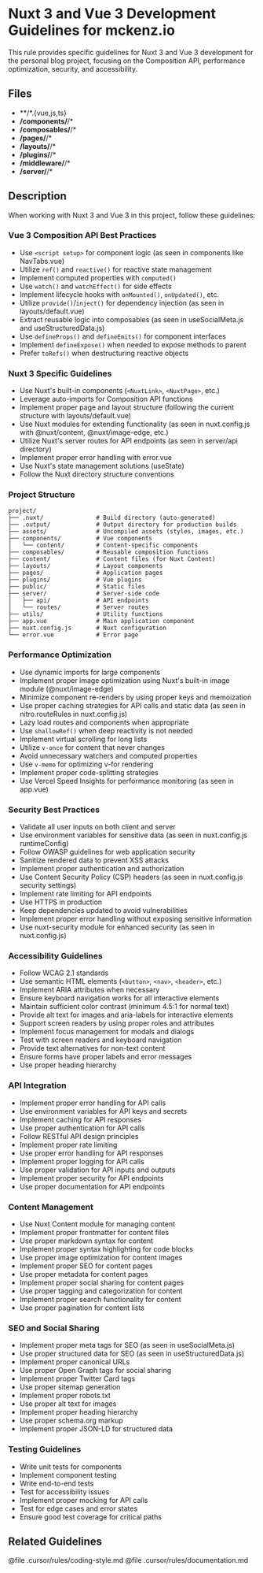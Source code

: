 # Nuxt 3 and Vue 3 Development Guidelines for mckenz.io

This rule provides specific guidelines for Nuxt 3 and Vue 3 development for the personal blog project, focusing on the Composition API, performance optimization, security, and accessibility.

## Files
- **/*.{vue,js,ts}
- **/components/**/*
- **/composables/**/*
- **/pages/**/*
- **/layouts/**/*
- **/plugins/**/*
- **/middleware/**/*
- **/server/**/*

## Description
When working with Nuxt 3 and Vue 3 in this project, follow these guidelines:

### Vue 3 Composition API Best Practices

- Use `<script setup>` for component logic (as seen in components like NavTabs.vue)
- Utilize `ref()` and `reactive()` for reactive state management
- Implement computed properties with `computed()`
- Use `watch()` and `watchEffect()` for side effects
- Implement lifecycle hooks with `onMounted()`, `onUpdated()`, etc.
- Utilize `provide()`/`inject()` for dependency injection (as seen in layouts/default.vue)
- Extract reusable logic into composables (as seen in useSocialMeta.js and useStructuredData.js)
- Use `defineProps()` and `defineEmits()` for component interfaces
- Implement `defineExpose()` when needed to expose methods to parent
- Prefer `toRefs()` when destructuring reactive objects

### Nuxt 3 Specific Guidelines

- Use Nuxt's built-in components (`<NuxtLink>`, `<NuxtPage>`, etc.)
- Leverage auto-imports for Composition API functions
- Implement proper page and layout structure (following the current structure with layouts/default.vue)
- Use Nuxt modules for extending functionality (as seen in nuxt.config.js with @nuxt/content, @nuxt/image-edge, etc.)
- Utilize Nuxt's server routes for API endpoints (as seen in server/api directory)
- Implement proper error handling with error.vue
- Use Nuxt's state management solutions (useState)
- Follow the Nuxt directory structure conventions

### Project Structure

```
project/
├── .nuxt/               # Build directory (auto-generated)
├── .output/             # Output directory for production builds
├── assets/              # Uncompiled assets (styles, images, etc.)
├── components/          # Vue components
│   └── content/         # Content-specific components
├── composables/         # Reusable composition functions
├── content/             # Content files (for Nuxt Content)
├── layouts/             # Layout components
├── pages/               # Application pages
├── plugins/             # Vue plugins
├── public/              # Static files
├── server/              # Server-side code
│   ├── api/             # API endpoints
│   └── routes/          # Server routes
├── utils/               # Utility functions
├── app.vue              # Main application component
├── nuxt.config.js       # Nuxt configuration
└── error.vue            # Error page
```

### Performance Optimization

- Use dynamic imports for large components
- Implement proper image optimization using Nuxt's built-in image module (@nuxt/image-edge)
- Minimize component re-renders by using proper keys and memoization
- Use proper caching strategies for API calls and static data (as seen in nitro.routeRules in nuxt.config.js)
- Lazy load routes and components when appropriate
- Use `shallowRef()` when deep reactivity is not needed
- Implement virtual scrolling for long lists
- Utilize `v-once` for content that never changes
- Avoid unnecessary watchers and computed properties
- Use `v-memo` for optimizing v-for rendering
- Implement proper code-splitting strategies
- Use Vercel Speed Insights for performance monitoring (as seen in app.vue)

### Security Best Practices

- Validate all user inputs on both client and server
- Use environment variables for sensitive data (as seen in nuxt.config.js runtimeConfig)
- Follow OWASP guidelines for web application security
- Sanitize rendered data to prevent XSS attacks
- Implement proper authentication and authorization
- Use Content Security Policy (CSP) headers (as seen in nuxt.config.js security settings)
- Implement rate limiting for API endpoints
- Use HTTPS in production
- Keep dependencies updated to avoid vulnerabilities
- Implement proper error handling without exposing sensitive information
- Use nuxt-security module for enhanced security (as seen in nuxt.config.js)

### Accessibility Guidelines

- Follow WCAG 2.1 standards
- Use semantic HTML elements (`<button>`, `<nav>`, `<header>`, etc.)
- Implement ARIA attributes when necessary
- Ensure keyboard navigation works for all interactive elements
- Maintain sufficient color contrast (minimum 4.5:1 for normal text)
- Provide alt text for images and aria-labels for interactive elements
- Support screen readers by using proper roles and attributes
- Implement focus management for modals and dialogs
- Test with screen readers and keyboard navigation
- Provide text alternatives for non-text content
- Ensure forms have proper labels and error messages
- Use proper heading hierarchy

### API Integration

- Implement proper error handling for API calls
- Use environment variables for API keys and secrets
- Implement caching for API responses
- Use proper authentication for API calls
- Follow RESTful API design principles
- Implement proper rate limiting
- Use proper error handling for API responses
- Implement proper logging for API calls
- Use proper validation for API inputs and outputs
- Implement proper security for API endpoints
- Use proper documentation for API endpoints

### Content Management

- Use Nuxt Content module for managing content
- Implement proper frontmatter for content files
- Use proper markdown syntax for content
- Implement proper syntax highlighting for code blocks
- Use proper image optimization for content images
- Implement proper SEO for content pages
- Use proper metadata for content pages
- Implement proper social sharing for content pages
- Use proper tagging and categorization for content
- Implement proper search functionality for content
- Use proper pagination for content lists

### SEO and Social Sharing

- Implement proper meta tags for SEO (as seen in useSocialMeta.js)
- Use proper structured data for SEO (as seen in useStructuredData.js)
- Implement proper canonical URLs
- Use proper Open Graph tags for social sharing
- Implement proper Twitter Card tags
- Use proper sitemap generation
- Implement proper robots.txt
- Use proper alt text for images
- Implement proper heading hierarchy
- Use proper schema.org markup
- Implement proper JSON-LD for structured data

### Testing Guidelines

- Write unit tests for components
- Implement component testing
- Write end-to-end tests
- Test for accessibility issues
- Implement proper mocking for API calls
- Test for edge cases and error states
- Ensure good test coverage for critical paths

## Related Guidelines

@file .cursor/rules/coding-style.md
@file .cursor/rules/documentation.md 